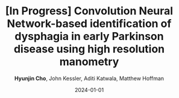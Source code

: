 ---
title: "[In Progress] Convolution Neural Network-based identification of dysphagia in early Parkinson disease using high resolution manometry"
collection: publications
permalink: 
date: 2024-01-01
# venue: ''
# paperurl: ''
# citation: '' 
author: '<strong>Hyunjin Cho</strong>, John Kessler, Aditi Katwala, Matthew Hoffman'
share: False
---
